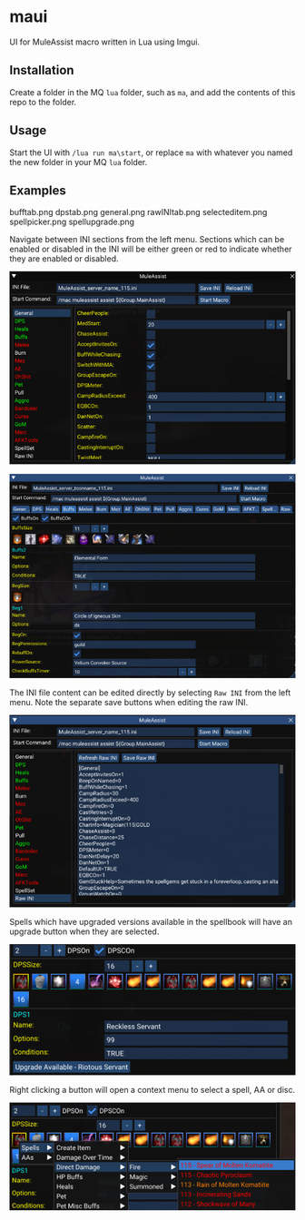 # maui

UI for MuleAssist macro written in Lua using Imgui.

## Installation

Create a folder in the MQ `lua` folder, such as `ma`, and add the contents of this repo to the folder.

## Usage

Start the UI with `/lua run ma\start`, or replace `ma` with whatever you named the new folder in your MQ `lua` folder.

## Examples
bufftab.png  dpstab.png  general.png  rawINItab.png  selecteditem.png  spellpicker.png  spellupgrade.png

Navigate between INI sections from the left menu. Sections which can be enabled or disabled in the INI will be either green or red to indicate whether they are enabled or disabled.

![](images/general.png)

![](images/bufftab.png)

The INI file content can be edited directly by selecting `Raw INI` from the left menu. Note the separate save buttons when editing the raw INI.

![](images/rawINItab.png)

Spells which have upgraded versions available in the spellbook will have an upgrade button when they are selected.

![](images/spellupgrade.png)

Right clicking a button will open a context menu to select a spell, AA or disc.

![](images/spellpicker.png)

